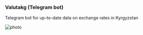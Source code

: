 ### Valutakg (Telegram bot)

Telegram bot for up-to-date data on exchange rates in Kyrgyzstan

<Img src="https://freeimage.host/i/HVdxtrx" alt="photo">